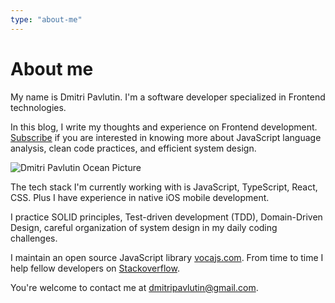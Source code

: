 ```yaml
---
type: "about-me"
---
```


# About me

My name is Dmitri Pavlutin. I'm a software developer specialized in Frontend technologies.  

In this blog, I write my thoughts and experience on Frontend development. [Subscribe](/newsletter/) if you are interested in knowing more about JavaScript language analysis, clean code practices, and efficient system design.  

![Dmitri Pavlutin Ocean Picture](./images/dmitri-pavlutin-ocean.png)

The tech stack I'm currently working with is JavaScript, TypeScript, React, CSS. Plus I have experience in native iOS mobile development.   

I practice SOLID principles, Test-driven development (TDD), Domain-Driven Design, careful organization of system design in my daily coding challenges. 

I maintain an open source JavaScript library [vocajs.com](https://vocajs.com). From time to time I help fellow developers on [Stackoverflow](http://stackoverflow.com/users/1894471/dmitri-pavlutin). 

You're welcome to contact me at [dmitripavlutin@gmail.com](mailto:dmitripavlutin@gmail.com).